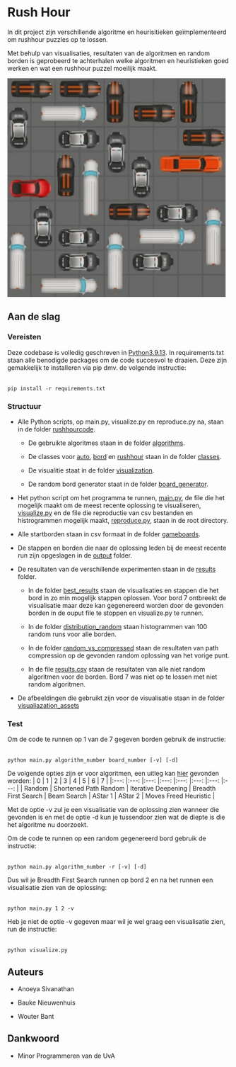 
# Rush Hour

In dit project zijn verschillende algoritme en heurisitieken geïmplementeerd om rushhour puzzles op te lossen.

Met behulp van visualisaties, resultaten van de algoritmen en random borden is geprobeerd te achterhalen welke algoritmen en heuristieken goed werken en wat een rushhour puzzel moeilijk maakt.

![Solve Rush Hour](results/best_results/visualizations/board6.gif)

## Aan de slag

### Vereisten

Deze codebase is volledig geschreven in [Python3.9.13](https://www.python.org/downloads/). In requirements.txt staan alle benodigde packages om de code succesvol te draaien. Deze zijn gemakkelijk te installeren via pip dmv. de volgende instructie:

```

pip install -r requirements.txt

```
  
### Structuur
  
* Alle Python scripts, op main.py, visualize.py en reproduce.py na, staan in de folder [rushhourcode](rushhourcode).

  * De gebruikte algoritmes staan in de folder [algorithms](rushhourcode/algorithms).

  * De classes voor [auto](rushhourcode/classes/car.py), [bord](rushhourcode/classes/board.py) en [rushhour](rushhourcode/classes/rushhour.py) staan in de folder [classes](rushhourcode/classes).

  * De visualitie staat in de folder [visualization](rushhourcode/visualization).

  * De random bord generator staat in de folder [board_generator](rushhourcode/board_generator).

* Het python script om het programma te runnen, [main.py](main.py), de file die het mogelijk maakt om de meest recente oplossing te visualiseren, [visualize.py](visualize.py) en de file die reproductie van csv bestanden en histrogrammen mogelijk maakt, [reproduce.py](reproduce.py), staan in de root directory.

* Alle startborden staan in csv formaat in de folder [gameboards](gameboards).

* De stappen en borden die naar de oplossing leden bij de meest recente run zijn opgeslagen in de [output](output) folder.

* De resultaten van de verschillende experimenten staan in de [results](results) folder.

  * In de folder [best_results](results/best_results) staan de visualisaties en stappen die het bord in zo min mogelijk stappen oplossen. Voor bord 7 ontbreekt de visualisatie maar deze kan gegenereerd worden door de gevonden borden in de ouput file te stoppen en visualize.py te runnen.

  * In de folder [distribution_random](results/distribution_random/) staan histogrammen van 100 random runs voor alle borden.

  * In de folder [random_vs_compressed](results/random_vs_compressed/) staan de resultaten van path compression op de gevonden random oplossing van het vorige punt.

  * In de file [results.csv](results/results.csv) staan de resultaten van alle niet random algoritmen voor de borden. Bord 7 was niet op te lossen met niet random algoritmen.

* De afbeeldingen die gebruikt zijn voor de visualisatie staan in de folder [visualiazation_assets](visualization_assets)



### Test

Om de code te runnen op 1 van de 7 gegeven borden gebruik de instructie:

```

python main.py algorithm_number board_number [-v] [-d]

```

De volgende opties zijn er voor algoritmen, een uitleg kan [hier](rushhourcode/algorithms/README.md) gevonden worden:
| 0 	| 1 	| 2 	| 3 	| 4 	| 5 	| 6 	| 7 	|
|:---:	|:---:	|:---:	|:---:	|:---:	|:---:	|:---:	|:---:	|
| Random 	| Shortened Path Random 	| Iterative Deepening 	| Breadth First Search 	| Beam Search 	| AStar 1 	| AStar 2 	| Moves Freed Heuristic 	|

Met de optie -v zul je een visualisatie van de oplossing zien wanneer die gevonden is en met de optie -d kun je tussendoor zien wat de diepte is die het algoritme nu doorzoekt.

  Om de code te runnen op een random gegenereerd bord gebruik de instructie:
```

python main.py algorithm_number -r [-v] [-d]

```

Dus wil je Breadth First Search runnen op bord 2 en na het runnen een visualisatie zien van de oplossing:

```

python main.py 1 2 -v

```

Heb je niet de optie -v gegeven maar wil je wel graag een visualisatie zien, run de instructie:

```

python visualize.py

```

## Auteurs


* Anoeya Sivanathan

* Bauke Nieuwenhuis

* Wouter Bant


## Dankwoord

* Minor Programmeren van de UvA